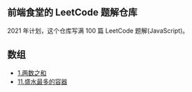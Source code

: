 ## 前端食堂的 LeetCode 题解仓库

2021 年计划，这个仓库写满 100 篇 LeetCode 题解(JavaScript)。

## 数组

- [1.两数之和](https://github.com/Geekhyt/javascript-leetcode/issues/1)
- [11.盛水最多的容器](https://github.com/Geekhyt/javascript-leetcode/issues/2)
